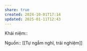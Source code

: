 ```yaml
---
share: true
created: 2024-10-01T17:14
updated: 2025-01-11T12:43
---
```

Khái niệm:: 

Nguồn:: [[Tự ngẫm nghĩ, trải nghiệm]]
